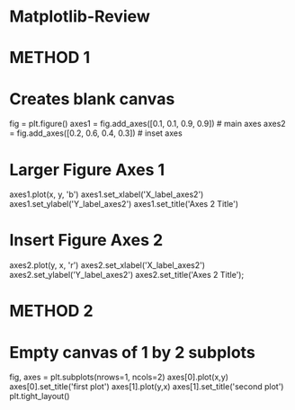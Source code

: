 # Matplotlib-Review

# METHOD 1
# Creates blank canvas
fig = plt.figure()
axes1 = fig.add_axes([0.1, 0.1, 0.9, 0.9]) # main axes
axes2 = fig.add_axes([0.2, 0.6, 0.4, 0.3]) # inset axes
# Larger Figure Axes 1
axes1.plot(x, y, 'b')
axes1.set_xlabel('X_label_axes2')
axes1.set_ylabel('Y_label_axes2')
axes1.set_title('Axes 2 Title')
# Insert Figure Axes 2
axes2.plot(y, x, 'r')
axes2.set_xlabel('X_label_axes2')
axes2.set_ylabel('Y_label_axes2')
axes2.set_title('Axes 2 Title');

# METHOD 2
# Empty canvas of 1 by 2 subplots
fig, axes = plt.subplots(nrows=1, ncols=2)
axes[0].plot(x,y)
axes[0].set_title('first plot')
axes[1].plot(y,x)
axes[1].set_title('second plot')
plt.tight_layout()
